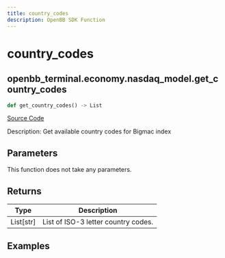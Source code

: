 ```yaml
---
title: country_codes
description: OpenBB SDK Function
---
```


# country_codes

## openbb_terminal.economy.nasdaq_model.get_country_codes

```python title='openbb_terminal/economy/nasdaq_model.py'
def get_country_codes() -> List
```
[Source Code](https://github.com/OpenBB-finance/OpenBBTerminal/tree/main/openbb_terminal/economy/nasdaq_model.py#L115)

Description: Get available country codes for Bigmac index

## Parameters

This function does not take any parameters.

## Returns

| Type | Description |
| ---- | ----------- |
| List[str] | List of ISO-3 letter country codes. |

## Examples

